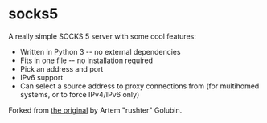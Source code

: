 # socks5

A really simple SOCKS 5 server with some cool features:

* Written in Python 3 -- no external dependencies
* Fits in one file -- no installation required
* Pick an address and port
* IPv6 support
* Can select a source address to proxy connections from (for multihomed systems,
  or to force IPv4/IPv6 only)

Forked from [the original](https://rushter.com/blog/python-socks-server/) by
Artem "rushter" Golubin.
